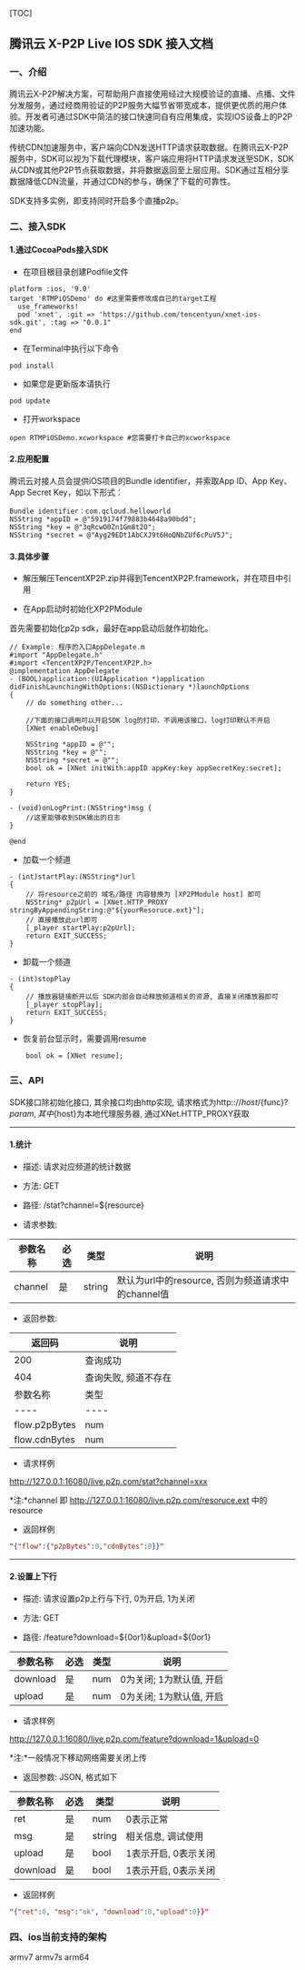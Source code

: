 [TOC]
## 腾讯云 X-P2P Live IOS SDK 接入文档

### 一、介绍

腾讯云X-P2P解决方案，可帮助用户直接使用经过大规模验证的直播、点播、文件分发服务，通过经商用验证的P2P服务大幅节省带宽成本，提供更优质的用户体验。开发者可通过SDK中简洁的接口快速同自有应用集成，实现IOS设备上的P2P加速功能。

传统CDN加速服务中，客户端向CDN发送HTTP请求获取数据。在腾讯云X-P2P服务中，SDK可以视为下载代理模块，客户端应用将HTTP请求发送至SDK，SDK从CDN或其他P2P节点获取数据，并将数据返回至上层应用。SDK通过互相分享数据降低CDN流量，并通过CDN的参与，确保了下载的可靠性。

SDK支持多实例，即支持同时开启多个直播p2p。

### 二、接入SDK
#### 1.通过CocoaPods接入SDK
- 在项目根目录创建Podfile文件
```
platform :ios, '9.0'
target 'RTMPiOSDemo' do #这里需要修改成自己的target工程
  use_frameworks!
  pod 'xnet', :git => 'https://github.com/tencentyun/xnet-ios-sdk.git', :tag => "0.0.1"
end
```
- 在Terminal中执行以下命令
```
pod install
```
- 如果您是更新版本请执行
```
pod update
```
- 打开workspace
```
open RTMPiOSDemo.xcworkspace #您需要打卡自己的xcworkspace
```


#### 2.应用配置
腾讯云对接人员会提供iOS项目的Bundle identifier，并索取App ID、App Key、App Secret Key，如以下形式：
```
Bundle identifier：com.qcloud.helloworld
NSString *appID = @"5919174f79883b4648a90bdd";
NSString *key = @"3qRcwO0Zn1Gm8t2O";
NSString *secret = @"Ayg29EDt1AbCXJ9t6HoQNbZUf6cPuV5J";
```

#### 3.具体步骤

- 解压解压TencentXP2P.zip并得到TencentXP2P.framework，并在项目中引用

- 在App启动时初始化XP2PModule

首先需要初始化p2p sdk，最好在app启动后就作初始化。

``` Obj-C
// Example: 程序的入口AppDelegate.m
#import "AppDelegate.h"
#import <TencentXP2P/TencentXP2P.h>
@implementation AppDelegate
- (BOOL)application:(UIApplication *)application didFinishLaunchingWithOptions:(NSDictionary *)launchOptions
{
    // do something other...

    //下面的接口调用可以开启SDK log的打印，不调用该接口，log打印默认不开启
    [XNet enableDebug]

    NSString *appID = @"";
    NSString *key = @"";
    NSString *secret = @"";
    bool ok = [XNet initWith:appID appKey:key appSecretKey:secret];

    return YES;
}

- (void)onLogPrint:(NSString*)msg {
    //这里能够收到SDK输出的日志
}

@end

```

- 加载一个频道

``` Obj-C
- (int)startPlay:(NSString*)url
{
    // 将resource之前的 域名/路径 内容替换为 [XP2PModule host] 即可
    NSString* p2pUrl = [XNet.HTTP_PROXY stringByAppendingString:@"${yourResoruce.ext}"];
    // 直接播放此url即可
    [_player startPlay:p2pUrl];
    return EXIT_SUCCESS;
}
```

- 卸载一个频道

``` Obj-C
- (int)stopPlay
{
    // 播放器链接断开以后 SDK内部会自动释放频道相关的资源, 直接关闭播放器即可
    [_player stopPlay];
    return EXIT_SUCCESS;
}
```

- 恢复前台显示时，需要调用resume
``` Obj-C
    bool ok = [XNet resume];
```

### 三、API
SDK接口除初始化接口, 其余接口均由http实现, 请求格式为http:://${host}/${func}?${param}, 其中${host}为本地代理服务器, 通过XNet.HTTP_PROXY获取

-------------------------------
#### 1.统计
- 描述: 请求对应频道的统计数据

- 方法: GET

- 路径: /stat?channel=${resource}

- 请求参数:

| 参数名称 | 必选 | 类型 | 说明 |
| ---- | ---- | ---- | ---- |
| channel | 是 | string | 默认为url中的resource, 否则为频道请求中的channel值 |

- 返回参数: 

| 返回码 | 说明 |
| ---- | ---- |
| 200 | 查询成功 |
| 404 | 查询失败, 频道不存在 | 200, 返回内容为JSON
| 参数名称 | 类型 | 说明 |
| ---- | ---- | ---- |
| flow.p2pBytes | num | 对应频道p2p流量 |
| flow.cdnBytes | num | 对应频道cdn流量 |

- 请求样例

http://127.0.0.1:16080/live.p2p.com/stat?channel=xxx

*注:*channel 即 http://127.0.0.1:16080/live.p2p.com/resoruce.ext 中的 resource

- 返回样例
``` json
"{"flow":{"p2pBytes":0,"cdnBytes":0}}"
```

-------------------------------
#### 2.设置上下行
- 描述: 请求设置p2p上行与下行, 0为开启, 1为关闭

- 方法: GET

- 路径: /feature?download=${0or1}&upload=${0or1}

| 参数名称 | 必选 | 类型 | 说明 |
| ---- | ---- | ---- | ---- |
| download | 是 | num | 0为关闭; 1为默认值, 开启 |
| upload | 是 | num | 0为关闭; 1为默认值, 开启 |

- 请求样例

http://127.0.0.1:16080/live.p2p.com/feature?download=1&upload=0

*注:*一般情况下移动网络需要关闭上传

- 返回参数: JSON, 格式如下

| 参数名称 | 必选 | 类型 | 说明 |
| ---- | ---- | ---- | ---- |
| ret | 是 | num | 0表示正常 |
| msg | 是 | string | 相关信息, 调试使用|
| upload | 是 | bool | 1表示开启, 0表示关闭 |
| download | 是 | bool | 1表示开启, 0表示关闭 |

- 返回样例
``` json
"{"ret":0, "msg":"ok", "download":0,"upload":0}}"
```
### 四、ios当前支持的架构

armv7 armv7s arm64

